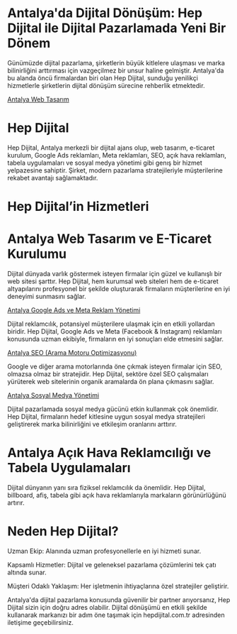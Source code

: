 # Antalya'da Dijital Dönüşüm: Hep Dijital ile Dijital Pazarlamada Yeni Bir Dönem

Günümüzde dijital pazarlama, şirketlerin büyük kitlelere ulaşması ve marka bilinirliğini arttırması için vazgeçilmez bir unsur haline gelmiştir. Antalya'da bu alanda öncü firmalardan biri olan Hep Dijital, sunduğu yenilikçi hizmetlerle şirketlerin dijital dönüşüm sürecine rehberlik etmektedir.

   <a href="https://hepdijital.com.tr/">Antalya Web Tasarım</a>

# Hep Dijital

Hep Dijital, Antalya merkezli bir dijital ajans olup, web tasarım, e-ticaret kurulum, Google Ads reklamları, Meta reklamları, SEO, açık hava reklamları, tabela uygulamaları ve sosyal medya yönetimi gibi genış bir hizmet yelpazesine sahiptir. Şirket, modern pazarlama stratejileriyle müşterilerine rekabet avantajı sağlamaktadır.

# Hep Dijital’in Hizmetleri

# Antalya Web Tasarım ve E-Ticaret Kurulumu

Dijital dünyada varlık göstermek isteyen firmalar için güzel ve kullanışlı bir web sitesi şarttır. Hep Dijital, hem kurumsal web siteleri hem de e-ticaret altyapılarını profesyonel bir şekilde oluşturarak firmaların müşterilerine en iyi deneyimi sunmasını sağlar.

 
 <a href="https://hepdijital.com.tr/">Antalya Google Ads ve Meta Reklam Yönetimi</a>

Dijital reklamcılık, potansiyel müşterilere ulaşmak için en etkili yollardan biridir. Hep Dijital, Google Ads ve Meta (Facebook & Instagram) reklamları konusunda uzman ekibiyle, firmaların en iyi sonuçları elde etmesini sağlar.

<a href="https://hepdijital.com.tr/">Antalya SEO (Arama Motoru Optimizasyonu)</a>


Google ve diğer arama motorlarında öne çıkmak isteyen firmalar için SEO, olmazsa olmaz bir stratejidir. Hep Dijital, sektöre özel SEO çalışmaları yürüterek web sitelerinin organik aramalarda ön plana çıkmasını sağlar.


<a href="https://hepdijital.com.tr/">Antalya Sosyal Medya Yönetimi</a>

Dijital pazarlamada sosyal medya gücünü etkin kullanmak çok önemlidir. Hep Dijital, firmaların hedef kitlesine uygun sosyal medya stratejileri geliştirerek marka bilinirliğini ve etkileşim oranlarını arttırır.

# Antalya Açık Hava Reklamcılığı ve Tabela Uygulamaları

Dijital dünyanın yanı sıra fiziksel reklamcılık da önemlidir. Hep Dijital, billboard, afiş, tabela gibi açık hava reklamlarıyla markaların görünürlüğünü artırır.

# Neden Hep Dijital?

Uzman Ekip: Alanında uzman profesyonellerle en iyi hizmeti sunar.

Kapsamlı Hizmetler: Dijital ve geleneksel pazarlama çözümlerini tek çatı altında sunar.

Müşteri Odaklı Yaklaşım: Her işletmenin ihtiyaçlarına özel stratejiler geliştirir.

Antalya'da dijital pazarlama konusunda güvenilir bir partner arıyorsanız, Hep Dijital sizin için doğru adres olabilir. Dijital dönüşümü en etkili şekilde kullanarak markanızı bir adım öne taşımak için hepdijital.com.tr adresinden iletişime geçebilirsiniz.
